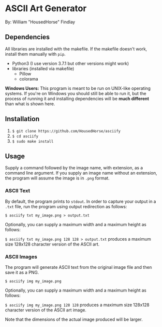# ASCII Art Generator

By: William "HousedHorse" Findlay

## Dependencies

All libraries are installed with the makefile. If the makefile doesn't work,
install them manually with `pip`.

- Python3 (I use version 3.7.1 but other versions might work)
- libraries (installed via makefile)
  - Pillow
  - colorama
  
**Windows Users:** This program is meant to be run on UNIX-like operating systems.
If you're on Windows you should still be able to run it, but the process of running
it and installing dependencies will be **much different** than what is shown here.

## Installation

1. `$ git clone https://github.com/HousedHorse/asciify`
1. `$ cd asciify`
1. `$ sudo make install`

## Usage

Supply a command followed by the image name, with extension, as a command line argument.
If you supply an image name without an extension, the program will assume the
image is in `.png` format.

### ASCII Text

By default, the program prints to `stdout`. In order to capture your
output in a `.txt` file, run the program using output redirection as follows:

`$ asciify txt my_image.png > output.txt`

Optionally, you can supply a maximum width and a maximum height as follows:

`$ asciify txt my_image.png 128 128 > output.txt` produces a maximum size 128x128 character version of the ASCII art.

### ASCII Images

The program will generate ASCII text from the original image file and then save it as a PNG.

`$ asciify img my_image.png`

Optionally, you can supply a maximum width and a maximum height as follows:

`$ asciify img my_image.png 128 128` produces a maximum size 128x128 character version of the ASCII art image.

Note that the dimensions of the actual image produced will be larger.
